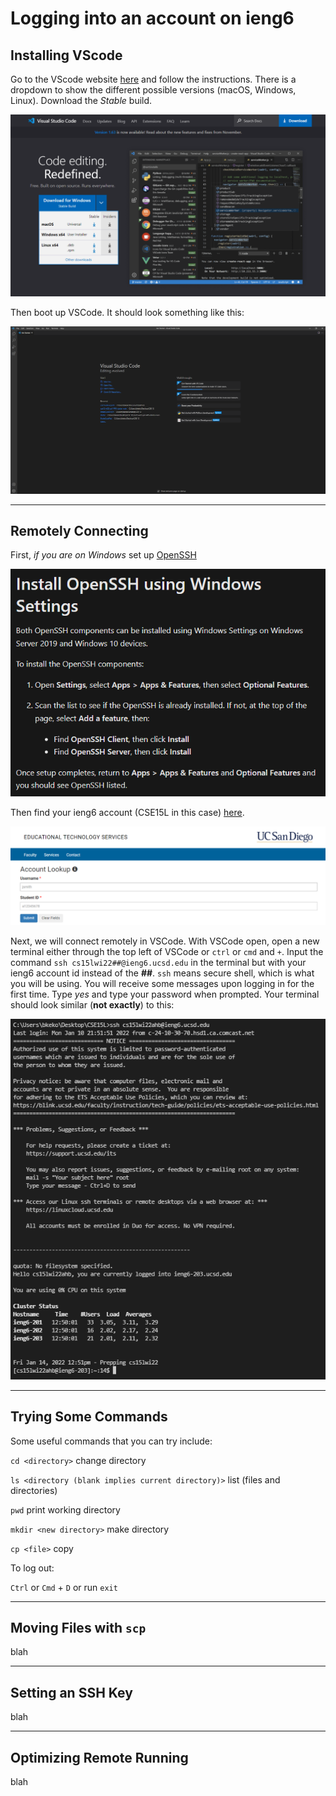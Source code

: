 # **Logging into an account on ieng6** #

## Installing VScode ##

Go to the VScode website [here](https://code.visualstudio.com/) and follow the instructions. There is a dropdown to show the different possible versions (macOS, Windows, Linux). Download the *Stable* build.

![Image](VSCodeInstall.png)

Then boot up VSCode. It should look something like this:

![Image](VSCodeOpened.png)

---
## Remotely Connecting ##

First, *if you are on Windows* set up [OpenSSH](https://docs.microsoft.com/en-us/windows-server/administration/openssh/openssh_install_firstuse)

![Image](OpenSSHWindows.png)

Then find your ieng6 account (CSE15L in this case) [here](https://sdacs.ucsd.edu/~icc/index.php).

![Image](ieng6AccountLookup.png)

Next, we will connect remotely in VSCode. With VSCode open, open a new terminal either through the top left of VSCode or `ctrl` or `cmd` and `+`. Input the command `ssh cs15lwi22##@ieng6.ucsd.edu` in the terminal but with your ieng6 account id instead of the **##**. `ssh` means secure shell, which is what you will be using. You will receive some messages upon logging in for the first time. Type *yes* and type your password when prompted. Your terminal should look similar (**not exactly**) to this:

![Image](SSHLogin.png)

---
## Trying Some Commands ##

Some useful commands that you can try include:

`cd <directory>` change directory

`ls <directory (blank implies current directory)>` list (files and directories)

`pwd` print working directory

`mkdir <new directory>` make directory

`cp <file>` copy

To log out:

`Ctrl` or `Cmd` + `D` or run `exit`

---
## Moving Files with `scp` ##

blah

---
## Setting an SSH Key ##

blah

---
## Optimizing Remote Running ##

blah
